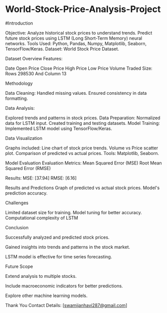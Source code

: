 # World-Stock-Price-Analysis-Project

#Introduction

Objective:
Analyze historical stock prices to understand trends.
Predict future stock prices using LSTM (Long Short-Term Memory) neural networks.
Tools Used: Python, Pandas, Numpy, Matplotlib, Seaborn, TensorFlow/Keras.
Dataset: World Stock Price Dataset.

Dataset Overview
Features:

Date
Open Price
Close Price
High Price
Low Price
Volume Traded
Size: Rows 298530 And Column 13

Methodology

Data Cleaning:
Handled missing values.
Ensured consistency in data formatting.

Data Analysis:

Explored trends and patterns in stock prices.
Data Preparation:
Normalized data for LSTM input.
Created training and testing datasets.
Model Training:
Implemented LSTM model using TensorFlow/Keras.

Data Visualization

Graphs included:
Line chart of stock price trends.
Volume vs Price scatter plot.
Comparison of predicted vs actual prices.
Tools: Matplotlib, Seaborn.

Model Evaluation
Evaluation Metrics:
Mean Squared Error (MSE)
Root Mean Squared Error (RMSE)

Results:
MSE: [37.94]
RMSE: [6.16]

Results and Predictions
Graph of predicted vs actual stock prices.
Model's prediction accuracy.

Challenges

Limited dataset size for training.
Model tuning for better accuracy.
Computational complexity of LSTM


Conclusion

Successfully analyzed and predicted stock prices.

Gained insights into trends and patterns in the stock market.

LSTM model is effective for time series forecasting.

Future Scope

Extend analysis to multiple stocks.

Include macroeconomic indicators for better predictions.

Explore other machine learning models.

Thank You
Contact Details: [swamijanhavi287@gmail.com]



